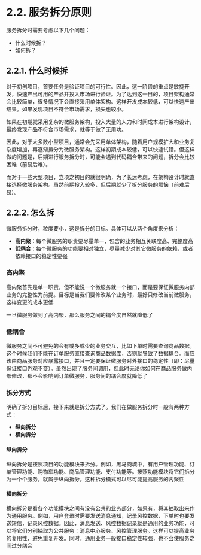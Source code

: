 # 2.2. 服务拆分原则

服务拆分时需要考虑以下几个问题：
- 什么时候拆？
- 如何拆？

## 2.2.1. 什么时候拆

对于初创项目，首要任务是验证项目的可行性。因此，这一阶段的重点是敏捷开发，快速产出可用的产品并投入市场进行验证。为了达到这一目的，项目架构通常会比较简单，很多情况下会直接采用单体架构。这样开发成本较低，可以快速产出结果。如果发现项目不符合市场需求，损失也较小。

如果在初期就采用复杂的微服务架构，投入大量的人力和时间成本进行架构设计，最终发现产品不符合市场需求，就等于做了无用功。

因此，对于大多数小型项目，通常会先采用单体架构，随着用户规模扩大和业务复杂度增加，再逐渐拆分为微服务架构。这样初期成本较低，可以快速试错。但这样做的问题是，后期进行服务拆分时，可能会遇到代码耦合带来的问题，拆分会比较困难（前易后难）。

而对于一些大型项目，立项之初目的就很明确，为了长远考虑，在架构设计时就直接选择微服务架构。虽然前期投入较多，但后期就少了拆分服务的烦恼（前难后易）。

## 2.2.2. 怎么拆

微服务拆分时，粒度要小，这是拆分的目标。具体可以从两个角度来分析：
- **高内聚**：每个微服务的职责要尽量单一，包含的业务相互关联度高、完整度高
- **低耦合**：每个微服务的功能要相对独立，尽量减少对其它微服务的依赖，或者依赖接口的稳定性要强

### 高内聚

高内聚首先是单一职责，但不能说一个微服务就一个接口，而是要保证微服务内部业务的完整性为前提。目标是当我们要修改某个业务时，最好只修改当前微服务，这样变更的成本更低

一旦微服务做到了高内聚，那么服务之间的耦合度自然就降低了

### 低耦合

微服务之间不可避免的会有或多或少的业务交互，比如下单时需要查询商品数据。这个时候我们不能在订单服务直接查询商品数据库，否则就导致了数据耦合。而应该由商品服务对应暴露接口，并且一定要保证微服务对外接口的稳定性（即：尽量保证接口外观不变）。虽然出现了服务间调用，但此时无论你如何在商品服务做内部修改，都不会影响到订单微服务，服务间的耦合度就降低了

### 拆分方式

明确了拆分目标后，接下来就是拆分方式了。我们在做服务拆分时一般有两种方式：
- **纵向拆分**
- **横向拆分**

#### 纵向拆分

纵向拆分是按照项目的功能模块来拆分。例如，黑马商城中，有用户管理功能、订单管理功能、购物车功能、商品管理功能、支付功能等。按照功能模块将它们拆分为一个个服务，就属于纵向拆分。这种拆分模式可以尽可能提高服务的内聚性

#### 横向拆分

横向拆分是看各个功能模块之间有没有公共的业务部分，如果有，将其抽取出来作为通用服务。例如，用户登录时需要发送消息通知，记录风控数据，下单时也要发送短信，记录风控数据。因此，消息发送、风控数据记录就是通用的业务功能，可以将它们分别抽取为公共服务：消息中心服务、风控管理服务。这样可以提高业务的复用性，避免重复开发。同时，通用业务一般接口稳定性较强，也不会使服务之间过分耦合
